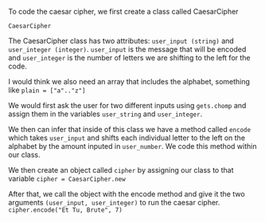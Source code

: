 To code the caesar cipher, we first create a class called CaesarCipher

`CaesarCipher`

The CaesarCipher class has two attributes: `user_input (string)` and `user_integer (integer)`. `user_input` is the message that will be encoded and `user_integer` is the number of letters we are shifting to the left for the code.


I would think we also need an array that includes the alphabet, something like `plain = ["a".."z"]`

We would first ask the user for two different inputs using `gets.chomp` and assign them in the variables `user_string` and `user_integer`.

We then can infer that inside of this class we have a method called `encode` which takes `user_input` and shifts each individual letter to the left on the alphabet by the amount inputed in `user_number`. We code this method within our class.

We then create an object called `cipher` by assigning our class to that variable `cipher = CaesarCipher.new`

After that, we call the object with the encode method and give it the two arguments `(user_input, user_integer)` to run the caesar cipher. `cipher.encode("Et Tu, Brute", 7)`

